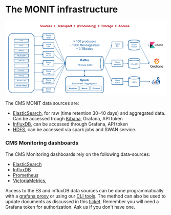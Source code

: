 # The MONIT infrastructure

![MONIT architecture](MONIT.png)

The CMS MONIT data sources are:
* [ElasticSearch](https://www.tutorialspoint.com/elasticsearch/index.htm), for raw (time retention 30-40 days) and aggregated data. Can be accessed trough [Kibana](Kibana.md), Grafana, API token
* [InfluxDB](https://www.influxdata.com/products/influxdb-overview/), can be accessed through Grafana, API token
* [HDFS](https://www.geeksforgeeks.org/hdfs-commands/), can be accessed via spark jobs and SWAN service.

### CMS Monitoring dashboards
The CMS Monitoring dashboards rely on the following data-sources:
- [ElasticSearch](https://www.tutorialspoint.com/elasticsearch/index.htm)
- [InfluxDB](https://www.influxdata.com/products/influxdb-overview/)
- [Prometheus](https://prometheus.io/)
- [VictoriaMetrics](https://github.com/VictoriaMetrics/VictoriaMetrics),


Access to the ES and influxDB data sources can be done programmatically with a [grafana proxy](http://monit-docs.web.cern.ch/monit-docs/access/monit_grafana.html) or using our [CLI tools](#cms-monitoring-cli-tools). The method can also be used to update documents as discussed in this 
[ticket](https://its.cern.ch/jira/browse/CMSMONIT-53). Remember you will need a Grafana token for authorization. Ask us if you don't have one. 

